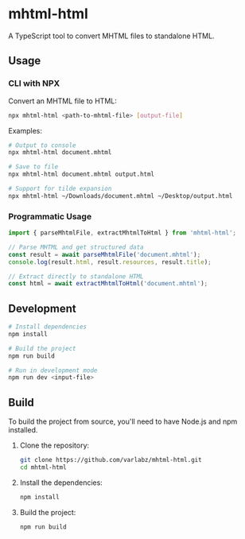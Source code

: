 # mhtml-html

A TypeScript tool to convert MHTML files to standalone HTML.

## Usage

### CLI with NPX

Convert an MHTML file to HTML:

```bash
npx mhtml-html <path-to-mhtml-file> [output-file]
```

Examples:
```bash
# Output to console
npx mhtml-html document.mhtml

# Save to file
npx mhtml-html document.mhtml output.html

# Support for tilde expansion
npx mhtml-html ~/Downloads/document.mhtml ~/Desktop/output.html
```

### Programmatic Usage

```typescript
import { parseMhtmlFile, extractMhtmlToHtml } from 'mhtml-html';

// Parse MHTML and get structured data
const result = await parseMhtmlFile('document.mhtml');
console.log(result.html, result.resources, result.title);

// Extract directly to standalone HTML
const html = await extractMhtmlToHtml('document.mhtml');
```

## Development

```bash
# Install dependencies
npm install

# Build the project
npm run build

# Run in development mode
npm run dev <input-file>
```

## Build

To build the project from source, you'll need to have Node.js and npm installed.

1.  Clone the repository:
    ```bash
    git clone https://github.com/varlabz/mhtml-html.git
    cd mhtml-html
    ```

2.  Install the dependencies:
    ```bash
    npm install
    ```

3.  Build the project:
    ```bash
    npm run build
    ```
